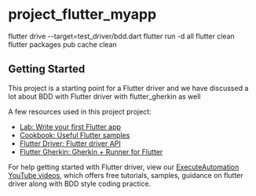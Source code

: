 # project_flutter_myapp
flutter drive --target=test_driver/bdd.dart
flutter run -d all
flutter clean
flutter packages pub cache clean


## Getting Started

This project is a starting point for a Flutter driver and we have discussed a lot about BDD with Flutter driver with flutter_gherkin as well

A few resources used in this project project:

- [Lab: Write your first Flutter app](https://flutter.dev/docs/get-started/codelab)
- [Cookbook: Useful Flutter samples](https://flutter.dev/docs/cookbook)
- [Flutter Driver: Flutter driver API](https://api.flutter.dev/flutter/flutter_driver/FlutterDriver-class.html)
- [Flutter Gherkin: Gherkin + Runner for Flutter](https://pub.dev/packages/flutter_gherkin#-readme-tab-)

For help getting started with Flutter driver, view our 
[ExecuteAutomation YouTube videos](https://www.youtube.com/executeautomation), which offers free tutorials, 
samples, guidance on flutter driver along with BDD style coding practice.
